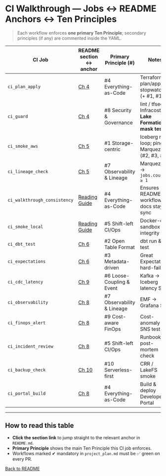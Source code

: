 # CI Walkthrough — Jobs ↔ README Anchors ↔ Ten Principles

> Each workflow enforces **one primary Ten Principle**; secondary principles (if any) are commented inside the YAML.

| CI Job                       | README section ↔ anchor                          | Primary Principle (#)      | Notes                                                     |
| ---------------------------- | ------------------------------------------------ | -------------------------- | --------------------------------------------------------- |
| `ci_plan_apply`              | [Ch 4](../README.md#ch-4-landing-zone)          | #4 Everything-as-Code      | Terraform plan/apply stopwatch (+ #1, #10)                |
| `ci_guard`                   | [Ch 4](../README.md#ch-4-landing-zone)          | #8 Security & Governance   | lint / tfsec / Infracost / **Lake Formation mask test**   |
| `ci_smoke_aws`               | [Ch 5](../README.md#ch-5-pipeline)              | #1 Storage-centric         | Iceberg row loop; ping Marquez (#2, #3, #7)               |
| `ci_lineage_check`           | [Ch 5](../README.md#ch-5-pipeline)              | #7 Observability & Lineage | Marquez API → `jobs.count ≥ 1`                             |
| `ci_walkthrough_consistency` | [Reading Guide](../README.md#reading-guide)     | #4 Everything-as-Code      | Ensures README ↔ workflow docs stay in sync               |
| `ci_smoke_local`             | [Reading Guide](../README.md#reading-guide)     | #5 Shift-left CI/Ops       | Docker-only sandbox integrity                             |
| `ci_dbt_test`                | [Ch 6](../README.md#ch-6-governance)            | #2 Open Table Format       | dbt run & test                                            |
| `ci_expectations`            | [Ch 6](../README.md#ch-6-governance)            | #3 Metadata-driven         | Great Expectations hard-fail                              |
| `ci_cdc_latency`             | [Ch 9](../README.md#ch-9-cdc-adv)               | #6 Loose-Coupling & Event  | Kafka → Iceberg latency SLA                               |
| `ci_observability`           | [Ch 8](../README.md#ch-8-devops-adv)            | #7 Observability & Lineage | EMF → Grafana SLO                                         |
| `ci_finops_alert`            | [Ch 8](../README.md#ch-8-devops-adv)            | #9 Cost-aware FinOps       | Cost-anomaly SNS test                                     |
| `ci_incident_review`         | [Ch 8](../README.md#ch-8-devops-adv)            | #5 Shift-left CI/Ops       | Runbook & post-mortem check                               |
| `ci_backup_check`            | [Ch 10](../README.md#ch-10-optimize)            | #10 Serverless-first       | CRR / LakeFS smoke                                        |
| `ci_portal_build`            | [Ch 8](../README.md#ch-8-devops-adv)            | #4 Everything-as-Code      | Build & deploy Developer Portal                           |

---

## How to read this table

- **Click the section link** to jump straight to the relevant anchor in `README.md`.
- **Primary Principle** shows the main Ten Principle this CI job enforces.
- Workflows marked ✔ mandatory in `project_plan.md` must be ✅ green on every PR.

[Back to README](../README.md#ci-pipelines)
